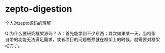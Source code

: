 zepto-digestion
===============

个人对zepto源码的理解

Q:为什么要研究框架源码？
A：首先能学到不少东西；其次如果某一天，当框架自带的功能无法满足需求，或者项目的问题瓶颈就在框架上的时候，就需要对框架动刀了。
